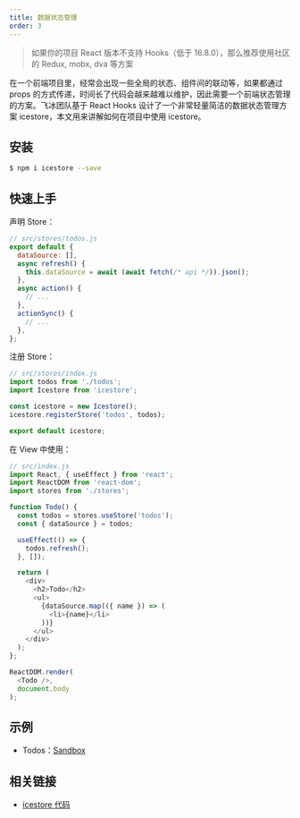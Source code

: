 ```yaml
---
title: 数据状态管理
order: 3
---
```


> 如果你的项目 React 版本不支持 Hooks（低于 16.8.0），那么推荐使用社区的 Redux, mobx, dva 等方案

在一个前端项目里，经常会出现一些全局的状态、组件间的联动等，如果都通过 props 的方式传递，时间长了代码会越来越难以维护，因此需要一个前端状态管理的方案。飞冰团队基于 React Hooks 设计了一个非常轻量简洁的数据状态管理方案 icestore，本文用来讲解如何在项目中使用 icestore。

## 安装

```bash
$ npm i icestore --save
```

## 快速上手

声明 Store：

```javascript
// src/stores/todos.js
export default {
  dataSource: [],
  async refresh() {
    this.dataSource = await (await fetch(/* api */)).json();
  },
  async action() {
    // ...
  },
  actionSync() {
    // ...
  },
};
```

注册 Store：

```js
// src/stores/index.js
import todos from './todos';
import Icestore from 'icestore';

const icestore = new Icestore();
icestore.registerStore('todos', todos);

export default icestore;
```

在 View 中使用：

```js
// src/index.js
import React, { useEffect } from 'react';
import ReactDOM from 'react-dom';
import stores from './stores';

function Todo() {
  const todos = stores.useStore('todos');
  const { dataSource } = todos;

  useEffect(() => {
    todos.refresh();
  }, []);

  return (
    <div>
      <h2>Todo</h2>
      <ul>
        {dataSource.map(({ name }) => (
          <li>{name}</li>
        ))}
      </ul>
    </div>
  );
};

ReactDOM.render(
  <Todo />,
  document.body
);
```

## 示例

- Todos：[Sandbox](https://codesandbox.io/s/2017600okp)

## 相关链接

- [icestore 代码](https://github.com/ice-lab/icestore)